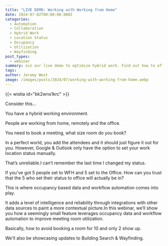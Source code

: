```yaml
---
title: "LIVE DEMO: Working with Working from Home"
date: 2024-07-02T00:00:00.000Z
categories:
  - Automation
  - Collaboration
  - Hybrid Work
  - Location Status
  - Occupancy
  - Utilization
  - Wayfinding
post_types:
  - webinar
summary: oin our live demo to optimize hybrid work. Find out how to efficiently manage work from home and work status location for better team collaboration. Learn more
tags:
author: Jeremy West
image: /images/posts/2024/07/working-with-working-from-home.webp
---
```

‍{{< wistia id="bk2wns1krc" >}}

Consider this…

You have a hybrid working environment.

People are working from home, remotely and the office.

You need to book a meeting, what size room do you book?

In a perfect world, you add the attendees and it should just figure it out for you. However, Google & Outlook only have the option to set your work location status manually.

That’s unreliable.I can’t remember the last time I changed my status.

If you’ve got 5 people set to WFH and 5 set to the Office. How can you trust that the 5 who set their status to office will actually be in?

This is where occupancy based data and workflow automation comes into play.

It adds a level of intelligence and reliability through integrations with other data sources to paint a more contextual picture.In this webinar, we’ll show you how a seemingly small feature leverages occupancy data and workflow automation to improve meeting room utilization.

Basically, how to avoid booking a room for 10 and only 2 show up.

We'll also be showcasing updates to Building Search & Wayfinding.
